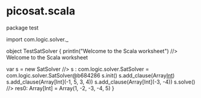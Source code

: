 # picosat.scala

package test

import com.logic.solver._

object TestSatSolver {
  println("Welcome to the Scala worksheet")       //> Welcome to the Scala worksheet
  
  var s = new SatSolver                           //> s  : com.logic.solver.SatSolver = com.logic.solver.SatSolver@b684286
  s.init()
  s.add_clause(Array[Int](1,-5,4))
  s.add_clause(Array[Int](-1, 5, 3, 4))
  s.add_clause(Array[Int](-3, -4))
  s.solve()                                       //> res0: Array[Int] = Array(1, -2, -3, -4, 5)
}
